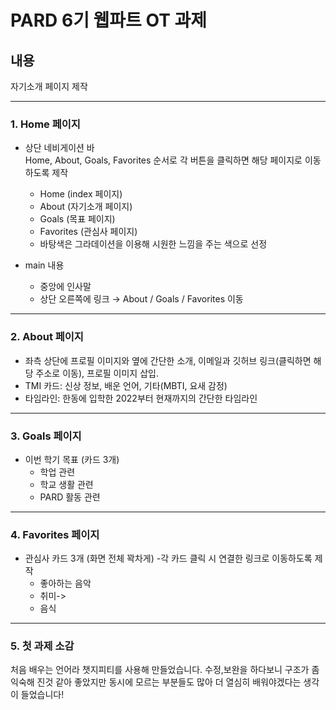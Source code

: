 # PARD 6기 웹파트 OT 과제

## 내용
자기소개 페이지 제작

---

### 1. Home 페이지
- 상단 네비게이션 바    
  Home, About, Goals, Favorites 순서로 각 버튼을 클릭하면 해당 페이지로 이동하도록 제작
  - Home (index 페이지)
  - About (자기소개 페이지)
  - Goals (목표 페이지)
  - Favorites (관심사 페이지)
  - 바탕색은 그라데이션을 이용해 시원한 느낌을 주는 색으로 선정

- main 내용
  - 중앙에 인사말
  - 상단 오른쪽에 링크 → About / Goals / Favorites 이동

---

### 2. About 페이지
- 좌측 상단에 프로필 이미지와 옆에 간단한 소개, 이메일과 깃허브 링크(클릭하면 해당 주소로 이동), 프로필 이미지 삽입.
- TMI 카드: 신상 정보, 배운 언어, 기타(MBTI, 요새 감정)
- 타임라인: 한동에 입학한 2022부터 현재까지의 간단한 타임라인

---

### 3. Goals 페이지
- 이번 학기 목표 (카드 3개)
  - 학업 관련
  - 학교 생활 관련
  - PARD 활동 관련

---

### 4. Favorites 페이지
- 관심사 카드 3개 (화면 전체 꽉차게)
  -각 카드 클릭 시 연결한 링크로 이동하도록 제작
  - 좋아하는 음악
  - 취미->
  - 음식


---

### 5. 첫 과제 소감
처음 배우는 언어라 챗지피티를 사용해 만들었습니다. 수정,보완을 하다보니 구조가 좀 익숙해 진것 같아 좋았지만 동시에 모르는 부분들도 많아 더 열심히 배워야겠다는 생각이 들었습니다!
